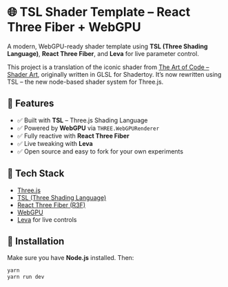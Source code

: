 # 🌐 TSL Shader Template – React Three Fiber + WebGPU

A modern, WebGPU-ready shader template using **TSL (Three Shading Language)**, **React Three Fiber**, and **Leva** for live parameter control.

This project is a translation of the iconic shader from [The Art of Code – Shader Art](https://www.youtube.com/watch?v=f4s1h2YETNY&t=1186s), originally written in GLSL for Shadertoy. It’s now rewritten using TSL – the new node-based shader system for Three.js.

## 🚀 Features

- ✅ Built with **TSL** – Three.js Shading Language
- ✅ Powered by **WebGPU** via `THREE.WebGPURenderer`
- ✅ Fully reactive with **React Three Fiber**
- ✅ Live tweaking with **Leva**
- ✅ Open source and easy to fork for your own experiments

## 🧱 Tech Stack

- [Three.js](https://threejs.org/)
- [TSL (Three Shading Language)](https://github.com/mrdoob/three.js/tree/dev/examples/jsm/nodes)
- [React Three Fiber (R3F)](https://github.com/pmndrs/react-three-fiber)
- [WebGPU](https://developer.mozilla.org/en-US/docs/Web/API/WebGPU_API)
- [Leva](https://leva.pmnd.rs/) for live controls

## 🔧 Installation

Make sure you have **Node.js** installed. Then:

```bash
yarn
yarn run dev

